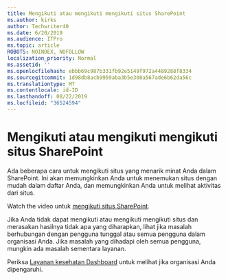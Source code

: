 ```yaml
---
title: Mengikuti atau mengikuti mengikuti situs SharePoint
ms.author: kirks
author: Techwriter40
ms.date: 6/20/2019
ms.audience: ITPro
ms.topic: article
ROBOTS: NOINDEX, NOFOLLOW
localization_priority: Normal
ms.assetid: ''
ms.openlocfilehash: ebbb69c987b331fb92e5149f972a4489288f8334
ms.sourcegitcommit: 1d98db8acb9959aba3b5e308a567ade6b62da56c
ms.translationtype: MT
ms.contentlocale: id-ID
ms.lasthandoff: 08/22/2019
ms.locfileid: "36524594"
---
```

# <a name="follow-or-un-follow-a-sharepoint-site"></a>Mengikuti atau mengikuti mengikuti situs SharePoint

Ada beberapa cara untuk mengikuti situs yang menarik minat Anda dalam SharePoint. Ini akan memungkinkan Anda untuk menemukan situs dengan mudah dalam daftar Anda, dan memungkinkan Anda untuk melihat aktivitas dari situs. 

Watch the video untuk [mengikuti situs SharePoint](https://support.office.com/article/Video-Follow-a-SharePoint-site-33DB6FA5-9528-45D7-BCC7-F9C1FAAACAE0). 

Jika Anda tidak dapat mengikuti atau mengikuti mengikuti situs dan merasakan hasilnya tidak apa yang diharapkan, lihat jika masalah berhubungan dengan pengguna tunggal atau semua pengguna dalam organisasi Anda. Jika masalah yang dihadapi oleh semua pengguna, mungkin ada masalah sementara layanan. 

Periksa [Layanan kesehatan Dashboard](https://admin.microsoft.com/AdminPortal/Home#/servicehealth) untuk melihat jika organisasi Anda dipengaruhi.
